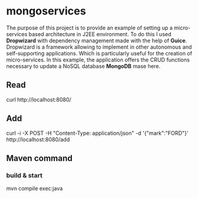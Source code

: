 # mongoservices

The purpose of this project is to provide an example of setting up a micro-services based architecture in J2EE environment. To do this I used **Dropwizard** with dependency management made with the help of **Guice**. Dropwizard is a framework allowing to implement in other autonomous and self-supporting applications. Which is particularly useful for the creation of micro-services. In this example, the application offers the CRUD functions necessary to update a NoSQL database **MongoDB** mase here.

## Read ##

curl http://localhost:8080/

## Add ##

curl -i -X POST -H "Content-Type: application/json" -d '{"mark":"FORD"}' http://localhost:8080/add

## Maven command ##
### build & start ###

mvn compile exec:java
